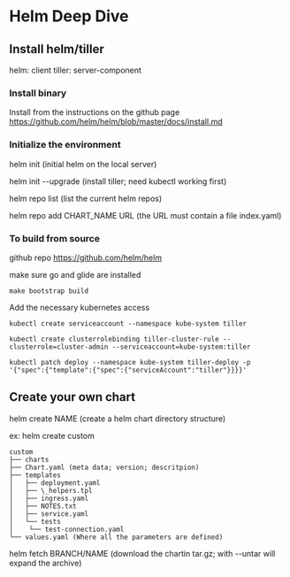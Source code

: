 # Helm Deep Dive

## Install helm/tiller

helm: client
tiller: server-component

### Install binary

Install from the instructions on the github page
<https://github.com/helm/helm/blob/master/docs/install.md>

### Initialize the environment

helm init (initial helm on the local server)

helm init --upgrade (install tiller; need kubectl working first)

helm repo list (list the current helm repos)

helm repo add CHART_NAME URL (the URL must contain a file index.yaml)

### To build from source

github repo <https://github.com/helm/helm>

make sure go and glide are installed

`make bootstrap build`

Add the necessary kubernetes access

`kubectl create serviceaccount --namespace kube-system tiller`

`kubectl create clusterrolebinding tiller-cluster-rule --clusterrole=cluster-admin --serviceaccount=kube-system:tiller`

`kubectl patch deploy --namespace kube-system tiller-deploy -p '{"spec":{"template":{"spec":{"serviceAccount":"tiller"}}}}'`

## Create your own chart

helm create NAME (create a helm chart directory structure)

ex: helm create custom

```tree
custom
├── charts
├── Chart.yaml (meta data; version; descritpion)
├── templates
│   ├── deployment.yaml
│   ├── \_helpers.tpl
│   ├── ingress.yaml
│   ├── NOTES.txt
│   ├── service.yaml
│   └── tests
│    └── test-connection.yaml
└── values.yaml (Where all the parameters are defined)
```

helm fetch BRANCH/NAME (download the chartin tar.gz; with --untar will expand the archive)
